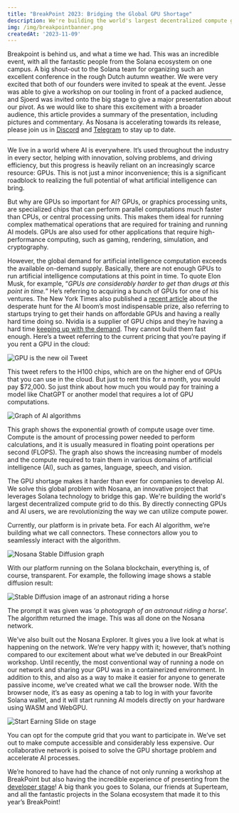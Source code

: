 ```yaml
---
title: "BreakPoint 2023: Bridging the Global GPU Shortage"
description: We're building the world's largest decentralized compute grid by directly connecting GPUs and AI users
img: /img/breakpointbanner.png
createdAt: '2023-11-09'
---
```

Breakpoint is behind us, and what a time we had. This was an incredible event, with all the fantastic people from the Solana ecosystem on one campus. A big shout-out to the Solana team for organizing such an excellent conference in the rough Dutch autumn weather. We were very excited that both of our founders were invited to speak at the event. Jesse was able to give a workshop on our tooling in front of a packed audience, and Sjoerd was invited onto the big stage to give a major presentation about our pivot. As we would like to share this excitement with a broader audience, this article provides a summary of the presentation, including pictures and commentary. As Nosana is accelerating towards its release, please join us in [Discord](https://https://discord.gg/nosana-ai) and [Telegram](https://t.me/NosanaCompute) to stay up to date.

---

We live in a world where AI is everywhere. It’s used throughout the industry in every sector, helping with innovation, solving problems, and driving efficiency, but this progress is heavily reliant on an increasingly scarce resource: GPUs. This is not just a minor inconvenience; this is a significant roadblock to realizing the full potential of what artificial intelligence can bring.

But why are GPUs so important for AI? GPUs, or graphics processing units, are specialized chips that can perform parallel computations much faster than CPUs, or central processing units. This makes them ideal for running complex mathematical operations that are required for training and running AI models. GPUs are also used for other applications that require high-performance computing, such as gaming, rendering, simulation, and cryptography.

However, the global demand for artificial intelligence computation exceeds the available on-demand supply. Basically, there are not enough GPUs to run artificial intelligence computations at this point in time. To quote Elon Musk, for example, “_GPUs are considerably harder to get than drugs at this point in time._” He’s referring to acquiring a bunch of GPUs for one of his ventures. The New York Times also published a [recent article](https://www.nytimes.com/2023/08/16/technology/ai-gpu-chips-shortage.html) about the desperate hunt for the AI boom’s most indispensable prize, also referring to startups trying to get their hands on affordable GPUs and having a really hard time doing so. Nvidia is a supplier of GPU chips and they’re having a hard time [keeping up with the demand](https://www.theregister.com/2023/09/19/900_tons_nvidia_servers/). They cannot build them fast enough. Here’s a tweet referring to the current pricing that you’re paying if you rent a GPU in the cloud:

![GPU is the new oil Tweet](/img/gpuoil.png)

This tweet refers to the H100 chips, which are on the higher end of GPUs that you can use in the cloud. But just to rent this for a month, you would pay $72,000. So just think about how much you would pay for training a model like ChatGPT or another model that requires a lot of GPU computations.

![Graph of AI algorithms](/img/gpugraph.png)

This graph shows the exponential growth of compute usage over time. Compute is the amount of processing power needed to perform calculations, and it is usually measured in floating point operations per second (FLOPS). The graph also shows the increasing number of models and the compute required to train them in various domains of artificial intelligence (AI), such as games, language, speech, and vision.

The GPU shortage makes it harder than ever for companies to develop AI. We solve this global problem with Nosana, an innovative project that leverages Solana technology to bridge this gap. We're building the world's largest decentralized compute grid to do this. By directly connecting GPUs and AI users, we are revolutionizing the way we can utilize compute power.

Currently, our platform is in private beta. For each AI algorithm, we’re building what we call connectors. These connectors allow you to seamlessly interact with the algorithm.

![Nosana Stable Diffusion graph](/img/stablediffusion.png)

With our platform running on the Solana blockchain, everything is, of course, transparent. For example, the following image shows a stable diffusion result:

![Stable Diffusion image of an astronaut riding a horse](/img/moonhorse.png)

The prompt it was given was ‘_a photograph of an astronaut riding a horse_’. The algorithm returned the image. This was all done on the Nosana network.

We’ve also built out the Nosana Explorer. It gives you a live look at what is happening on the network. We’re very happy with it; however, that’s nothing compared to our excitement about what we’ve debuted in our BreakPoint workshop. Until recently, the most conventional way of running a node on our network and sharing your GPU was in a containerized environment. In addition to this, and also as a way to make it easier for anyone to generate passive income, we’ve created what we call the browser node. With the browser node, it’s as easy as opening a tab to log in with your favorite Solana wallet, and it will start running AI models directly on your hardware using WASM and WebGPU.

![Start Earning Slide on stage](/img/startearning.png)

You can opt for the compute grid that you want to participate in. We’ve set out to make compute accessible and considerably less expensive. Our collaborative network is poised to solve the GPU shortage problem and accelerate AI processes.

We’re honored to have had the chance of not only running a workshop at BreakPoint but also having the incredible experience of presenting from the [developer stage](https://www.youtube.com/watch?v=SGvURRCDk_w)! A big thank you goes to Solana, our friends at Superteam, and all the fantastic projects in the Solana ecosystem that made it to this year’s BreakPoint!
